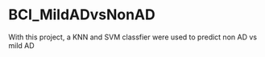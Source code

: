 # BCI_MildADvsNonAD
With this project, a KNN and SVM classfier were used to predict non AD vs mild AD
